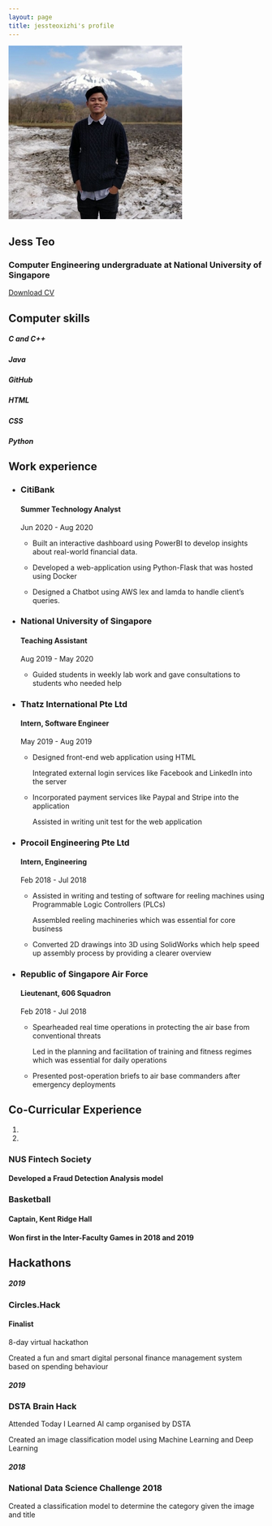 ```yaml
---
layout: page
title: jessteoxizhi's profile
---
```

<body data-spy="scroll" data-target="#myNavBar" data-offset="100">
		<!--PROFILE PICTURE-->
		<section id="about" class="container-fluid">
			<div class="col-xs-6 col-md-12 profile-picture">
				<img src="me.jpg" alt= "Jess" class="rounded-circle">
				<div class="heading">
					<h1> Jess Teo </h1>
					<h3>Computer Engineering undergraduate at National University of Singapore</h3>
					<a href="CV.pdf" class="button1"> Download CV </a>
				</div>	
			</div>
		</section>	
		<!--COMPUTER SKILLS-->
		<section id="skills">
			<div class ="divider"></div>
			<div class="heading">
				<h2>Computer skills</h2>
			</div>
			<div class="container">
				<div class="row">
					<div class="col-md-6">
						<div class="progress">
							<div class ="progress-bar" role = "progressbar" aria-valuenow="100" aria-valuemin="0" aria-valuemax="100" style ="width:100%">
								<h5>C and C++</h5>
							</div>
						</div>
						<div class="progress">
							<div class ="progress-bar" role = "progressbar" aria-valuenow="100" aria-valuemin="0" aria-valuemax="100" style ="width:100%">
								<h5>Java</h5>
							</div>
						</div>
					<div class="progress">
							<div class ="progress-bar" role = "progressbar" aria-valuenow="100" aria-valuemin="0" aria-valuemax="100" style ="width:100%">
								<h5>GitHub</h5>
							</div>
						</div>
					</div>
					<div class="col-md-6">
						<div class="progress">
							<div class ="progress-bar" role = "progressbar" aria-valuenow="100" aria-valuemin="0" aria-valuemax="100" style ="width:100%">
								<h5>HTML</h5>
							</div>
						</div>
						<div class="progress">
							<div class ="progress-bar" role = "progressbar" aria-valuenow="100" aria-valuemin="0" aria-valuemax="100" style ="width:100%">
								<h5>CSS</h5>
							</div>
						</div>
						<div class="progress">
							<div class ="progress-bar" role = "progressbar" aria-valuenow="100" aria-valuemin="0" aria-valuemax="100" style ="width:100%">
								<h5>Python</h5>
							</div>
						</div>
					</div>
				</div>
			</div>
		</section>
			<!--Work Experience-->
		<section id ="experience">
			<div class="container">
				<div class="white-divider"></div>
				<div class ="heading">
					<h2> Work experience </h2>
				</div>
				<ul class="timeline">
					<li>
						<div class ="timeline-badge"><span class="fa fa-briefcase"></span></div>
						<div class="timeline-panel-container">
							<div class ="timeline-panel">
								<div class="timeline-heading">
										<h3>CitiBank</h3>
										<h4>Summer Technology Analyst</h4>
										<p class="text-muted"><small class="fa fa-clock-o"></small> Jun 2020 - Aug 2020</p>
								</div>
								<div class="timeline-body">
									<ul>
										<li><p>Built an interactive dashboard using PowerBI to develop insights about real-world financial data.</p></li>
										<li><p>Developed a web-application using Python-Flask that was hosted using Docker</p></li>
										<li><p>Designed a Chatbot using AWS lex and lamda to handle client’s queries.</p></li>
									</ul>
								</div>
							</div>
						 </div>
					</li>
					<li>
						<div class ="timeline-badge"><span class="fa fa-briefcase"></span></div>
						<div class="timeline-panel-container">
							<div class ="timeline-panel">
								<div class="timeline-heading">
										<h3>National University of Singapore</h3>
										<h4>Teaching Assistant</h4>
										<p class="text-muted"><small class="fa fa-clock-o"></small> Aug 2019 - May 2020</p>
								</div>
								<div class="timeline-body">
									<ul>
										<li>
											<p>Guided students in weekly lab work and gave consultations to students who needed help</p>
										</li>
									</ul>
								</div>
							</div>
						 </div>
					</li>
					<li>
						<div class ="timeline-badge"><span class="fa fa-briefcase"></span></div>
						<div class="timeline-panel-container-inverted">
							<div class ="timeline-panel">
								<div class="timeline-heading">
									<h3>Thatz International Pte Ltd</h3>
									<h4>Intern, Software Engineer</h4>
									<p class="text-muted"><small class="fa fa-clock-o"></small> May 2019 - Aug 2019</p>
								</div>
								<div class="timeline-body">
									<ul>
										<li>
											<p>Designed front-end web application using HTML</p>
											<p>Integrated external login services like Facebook and LinkedIn into the server</p>
										</li>
										<li>
											<p>Incorporated payment services like Paypal and Stripe into the application</p>
											<p>Assisted in writing unit test for the web application</p>
                    </li>
									</ul>
								</div>
							</div>
						</div>
					</li>
          <li>
						<div class ="timeline-badge"><span class="fa fa-briefcase"></span></div>
						<div class="timeline-panel-container">
							<div class ="timeline-panel">
								<div class="timeline-heading">
									<h3>Procoil Engineering Pte Ltd</h3>
									<h4>Intern, Engineering</h4>
									<p class="text-muted"><small class="fa fa-clock-o"></small> Feb 2018 - Jul 2018</p>
								</div>
								<div class="timeline-body">
									<ul>
										<li>
											<p>Assisted in writing and testing of software for reeling machines using Programmable Logic Controllers (PLCs)</p>
											<p>Assembled reeling machineries which was essential for core business</p>
										</li>
										<li>
											<p>Converted 2D drawings into 3D using SolidWorks which help speed up assembly process by providing a clearer overview</p>
                    </li>
									</ul>
								</div>
							</div>
						</div>
					</li>
          <li>
						<div class ="timeline-badge"><span class="fa fa-briefcase"></span></div>
						<div class="timeline-panel-container-inverted">
							<div class ="timeline-panel">
								<div class="timeline-heading">
									<h3>Republic of Singapore Air Force</h3>
									<h4>Lieutenant, 606 Squadron</h4>
									<p class="text-muted"><small class="fa fa-clock-o"></small> Feb 2018 - Jul 2018</p>
								</div>
								<div class="timeline-body">
									<ul>
										<li>
											<p>Spearheaded real time operations in protecting the air base from conventional threats</p>
											<p>Led in the planning and facilitation of training and fitness regimes which was essential for daily operations</p>
										</li>
										<li>
											<p>Presented post-operation briefs to air base commanders after emergency deployments</p>
                    </li>
									</ul>
								</div>
							</div>
						</div>
					</li>
				</ul>
			</div>
		</section>
		<!--Co-Curricullar Experience-->
		<section id = "Co-Curricullar Experience">
			<div class ="divider"></div>
			<div class ="heading">
				<h2>Co-Curricular Experience</h2>
			</div>
			<div id ="myCarousel" class="carousel slide text-center" data-ride="carousel">
				<ol class="carousel-indicators">
					<li data-target="#myCarousel" data-slide-to="0" class="active"></li>
					<li data-target="#myCarousel" data-slide-to="1"></li>
				</ol>
				<div class="carousel-inner" role="listbox">
					<div class="carousel-item active">
						<h3>NUS Fintech Society</h3>
						<h4>Developed a Fraud Detection Analysis model</h4>
					</div>
					<div class="carousel-item">
						<h3>Basketball</h3>
						<h4>Captain, Kent Ridge Hall</h4>
            <h4>Won first in the Inter-Faculty Games in 2018 and 2019</h4>
					</div>
				</div>
				<a class="carousel-control-prev" href="#myCarousel" data-slide="prev" role="button"> <span class="fa fa-arrow-left"></span></a>
				<a class="carousel-control-next " href="#myCarousel" data-slide="next" role="button"> <span class="fa fa-arrow-right"></span></a>
			</div>
		</section>
		<!--Hackathons-->
		<section id ="Hackathons">
			<div class="heading">
				<div class="divider">
				</div>
				<h2>Hackathons</h2>
			</div>
			<div class="container">
				<div class="row">
					<div class="col-sm-6">
						<div class="education-block">
              <h5>2019</h5>
							<h3>Circles.Hack</h3>
							<h4>Finalist</h4>
							<div class="Sdivider"></div>
							<p> 8-day virtual hackathon</p>
							<p>Created a fun and smart digital personal finance management system based on spending behaviour</p>
						</div>
					</div>
					<div class="col-sm-6">
						<div class="education-block">
							<h5>2019</h5>
							<h3>DSTA Brain Hack</h3>
							<div class="Sdivider"></div>
							<p>Attended Today I Learned AI camp organised by DSTA</p>
              <p>Created an image classification model using Machine Learning and Deep Learning</p>
						</div>
					</div>
          <div class="col-sm-6">
						<div class="education-block">
							<h5>2018</h5>
							<h3>National Data Science Challenge 2018</h3>
							<div class="Sdivider"></div>
              <p>Created a classification model to determine the category given the image and title</p>
						</div>
					</div>
				</div>
			</div>
		</section>
		<footer class="text-center">
			<a href="#about">
				<span class="fa fa-arrow-up"></span>
			</a>
			<!--<h5>
				© Copyright APPRENDRE-A-CODER.COM
			</h5>-->
		</footer>
</body>
